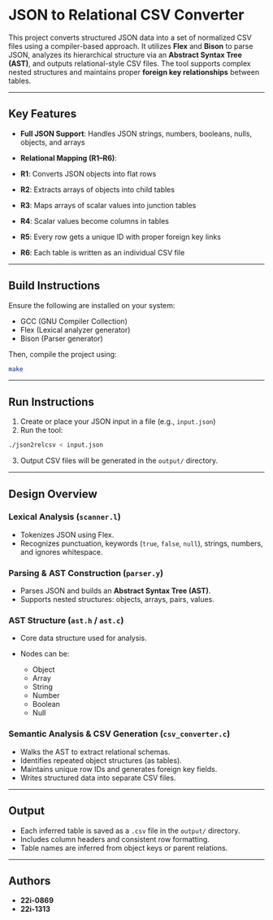 
# JSON to Relational CSV Converter

This project converts structured JSON data into a set of normalized CSV files using a compiler-based approach. It utilizes **Flex** and **Bison** to parse JSON, analyzes its hierarchical structure via an **Abstract Syntax Tree (AST)**, and outputs relational-style CSV files. The tool supports complex nested structures and maintains proper **foreign key relationships** between tables.

---

##  Key Features

*  **Full JSON Support**: Handles JSON strings, numbers, booleans, nulls, objects, and arrays
*  **Relational Mapping (R1–R6)**:

  * **R1**: Converts JSON objects into flat rows
  * **R2**: Extracts arrays of objects into child tables
  * **R3**: Maps arrays of scalar values into junction tables
  * **R4**: Scalar values become columns in tables
  * **R5**: Every row gets a unique ID with proper foreign key links
  * **R6**: Each table is written as an individual CSV file

---

##  Build Instructions

Ensure the following are installed on your system:

* GCC (GNU Compiler Collection)
* Flex (Lexical analyzer generator)
* Bison (Parser generator)

Then, compile the project using:

```bash
make
```

---

## Run Instructions

1. Create or place your JSON input in a file (e.g., `input.json`)
2. Run the tool:

```bash
./json2relcsv < input.json
```

3. Output CSV files will be generated in the `output/` directory.

---

##  Design Overview

###  Lexical Analysis (`scanner.l`)

* Tokenizes JSON using Flex.
* Recognizes punctuation, keywords (`true`, `false`, `null`), strings, numbers, and ignores whitespace.

###  Parsing & AST Construction (`parser.y`)

* Parses JSON and builds an **Abstract Syntax Tree (AST)**.
* Supports nested structures: objects, arrays, pairs, values.

###  AST Structure (`ast.h` / `ast.c`)

* Core data structure used for analysis.
* Nodes can be:

  * Object
  * Array
  * String
  * Number
  * Boolean
  * Null

###  Semantic Analysis & CSV Generation (`csv_converter.c`)

* Walks the AST to extract relational schemas.
* Identifies repeated object structures (as tables).
* Maintains unique row IDs and generates foreign key fields.
* Writes structured data into separate CSV files.

---

##  Output

* Each inferred table is saved as a `.csv` file in the `output/` directory.
* Includes column headers and consistent row formatting.
* Table names are inferred from object keys or parent relations.

---

##  Authors

* **22i-0869**
* **22i-1313**

